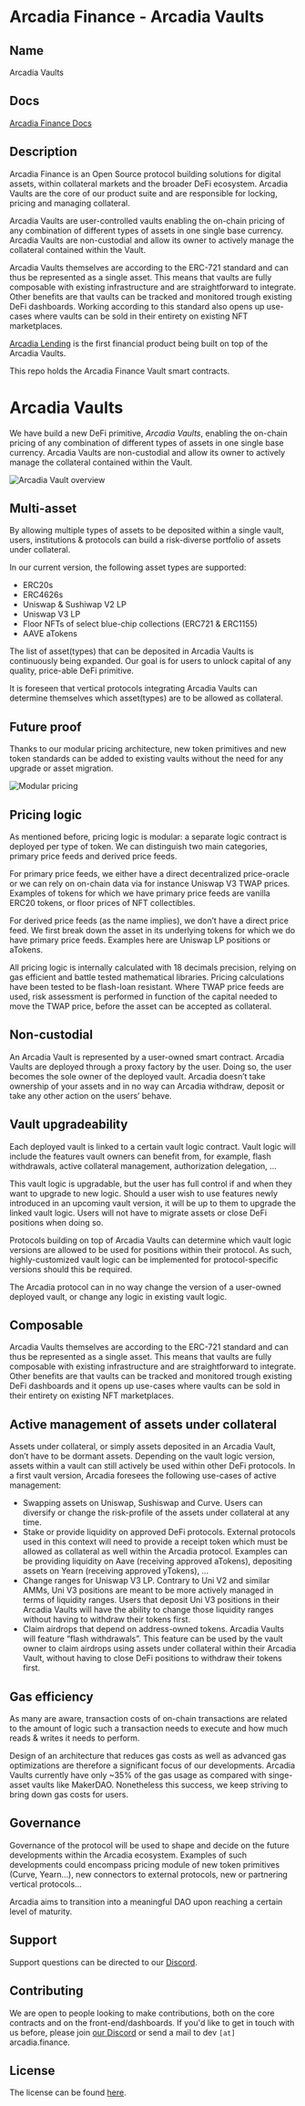 # Arcadia Finance - Arcadia Vaults

## Name
Arcadia Vaults

## Docs
[Arcadia Finance Docs](https://arcadiafinance.notion.site)

## Description
Arcadia Finance is an Open Source protocol building solutions for digital assets, within collateral markets and the broader DeFi ecosystem. Arcadia Vaults are the core of our product suite and are responsible for locking, pricing and managing collateral.

Arcadia Vaults are user-controlled vaults enabling the on-chain pricing of any combination of different types of assets in one single base currency. Arcadia Vaults are non-custodial and allow its owner to actively manage the collateral contained within the Vault.

Arcadia Vaults themselves are according to the ERC-721 standard and can thus be represented as a single asset. This means that vaults are fully composable with existing infrastructure and are straightforward to integrate. Other benefits are that vaults can be tracked and monitored trough existing DeFi dashboards. Working according to this standard also opens up use-cases where vaults can be sold in their entirety on existing NFT marketplaces.

[Arcadia Lending](https://github.com/arcadia-finance/arcadia-lending) is the first financial product being built on top of the Arcadia Vaults.

This repo holds the Arcadia Finance Vault smart contracts.

# Arcadia Vaults

We have build a new DeFi primitive, *Arcadia Vaults*, enabling the on-chain pricing of any combination of different types of assets in one single base currency. Arcadia Vaults are non-custodial and allow its owner to actively manage the collateral contained within the Vault.

![Arcadia Vault overview](https://i.ibb.co/3vpkmQX/Arca-Fi-vault.png)

## Multi-asset

By allowing multiple types of assets to be deposited within a single vault, users, institutions & protocols can build a risk-diverse portfolio of assets under collateral.

In our current version, the following asset types are supported:

- ERC20s
- ERC4626s
- Uniswap & Sushiwap V2 LP
- Uniswap V3 LP
- Floor NFTs of select blue-chip collections (ERC721 & ERC1155)
- AAVE aTokens

The list of asset(types) that can be deposited in Arcadia Vaults is continuously being expanded. Our goal is for users to unlock capital of any quality, price-able DeFi primitive.

It is foreseen that vertical protocols integrating Arcadia Vaults can determine themselves which asset(types) are to be allowed as collateral.

## Future proof

Thanks to our modular pricing architecture, new token primitives and new token standards can be added to existing vaults without the need for any upgrade or asset migration.

![Modular pricing](https://i.ibb.co/PQdg52r/Screen-Shot-2022-09-20-at-11-36-37.png)

## Pricing logic

As mentioned before, pricing logic is modular: a separate logic contract is deployed per type of token. We can distinguish two main categories, primary price feeds and derived price feeds.

For primary price feeds, we either have a direct decentralized price-oracle or we can rely on on-chain data via for instance Uniswap V3 TWAP prices. Examples of tokens for which we have primary price feeds are vanilla ERC20 tokens, or floor prices of NFT collectibles.

For derived price feeds (as the name implies), we don’t have a direct price feed. We first break down the asset in its underlying tokens for which we do have primary price feeds. Examples here are Uniswap LP positions or aTokens. 

All pricing logic is internally calculated with 18 decimals precision, relying on gas efficient and battle tested mathematical libraries. Pricing calculations have been tested to be flash-loan resistant. Where TWAP price feeds are used, risk assessment is performed in function of the capital needed to move the TWAP price, before the asset can be accepted as collateral.

## Non-custodial

An Arcadia Vault is represented by a user-owned smart contract. Arcadia Vaults are deployed through a proxy factory by the user. Doing so, the user becomes the sole owner of the deployed vault. Arcadia doesn’t take ownership of your assets and in no way can Arcadia withdraw, deposit or take any other action on the users’ behave.

## Vault upgradeability

Each deployed vault is linked to a certain vault logic contract. Vault logic will include the features vault owners can benefit from, for example, flash withdrawals, active collateral management, authorization delegation, … 

This vault logic is upgradable, but the user has full control if and when they want to upgrade to new logic. Should a user wish to use features newly introduced in an upcoming vault version, it will be up to them to upgrade the linked vault logic. Users will not have to migrate assets or close DeFi positions when doing so. 

Protocols building on top of Arcadia Vaults can determine which vault logic versions are allowed to be used for positions within their protocol. As such, highly-customized vault logic can be implemented for protocol-specific versions should this be required. 

The Arcadia protocol can in no way change the version of a user-owned deployed vault, or change any logic in existing vault logic.

## Composable

Arcadia Vaults themselves are according to the ERC-721 standard and can thus be represented as a single asset. This means that vaults are fully composable with existing infrastructure and are straightforward to integrate. Other benefits are that vaults can be tracked and monitored trough existing DeFi dashboards and it opens up use-cases where vaults can be sold in their entirety on existing NFT marketplaces.

## Active management of assets under collateral

Assets under collateral, or simply assets deposited in an Arcadia Vault, don’t have to be dormant assets. Depending on the vault logic version, assets within a vault can still actively be used within other DeFi protocols. In a first vault version, Arcadia foresees the following use-cases of active management:

- Swapping assets on Uniswap, Sushiswap and Curve. Users can diversify or change the risk-profile of the assets under collateral at any time.
- Stake or provide liquidity on approved DeFi protocols. External protocols used in this context will need to provide a receipt token which must be allowed as collateral as well within the Arcadia protocol. Examples can be providing liquidity on Aave (receiving approved aTokens), depositing assets on Yearn (receiving approved yTokens), …
- Change ranges for Uniswap V3 LP. Contrary to Uni V2 and similar AMMs, Uni V3 positions are meant to be more actively managed in terms of liquidity ranges. Users that deposit Uni V3 positions in their Arcadia Vaults will have the ability to change those liquidity ranges without having to withdraw their tokens first.
- Claim airdrops that depend on address-owned tokens. Arcadia Vaults will feature “flash withdrawals”. This feature can be used by the vault owner to claim airdrops using assets under collateral within their Arcadia Vault, without having to close DeFi positions to withdraw their tokens first.

## Gas efficiency

As many are aware, transaction costs of on-chain transactions are related to the amount of logic such a transaction needs to execute and how much reads & writes it needs to perform.

Design of an architecture that reduces gas costs as well as advanced gas optimizations are therefore a significant focus of our developments. Arcadia Vaults currently have only ~35% of the gas usage as compared with singe-asset vaults like MakerDAO. Nonetheless this success, we keep striving to bring down gas costs for users.

## Governance

Governance of the protocol will be used to shape and decide on the future developments within the Arcadia ecosystem. Examples of such developments could encompass pricing module of new token primitives (Curve, Yearn…), new connectors to external protocols, new or partnering vertical protocols…

Arcadia aims to transition into a meaningful DAO upon reaching a certain level of maturity.

## Support
Support questions can be directed to our [Discord](https://discord.gg/PXcr8SEeTH). 

## Contributing
We are open to people looking to make contributions, both on the core contracts and on the front-end/dashboards.
If you'd like to get in touch with us before, please join [our Discord](https://discord.gg/PXcr8SEeTH) or send a mail to dev `[at]` arcadia.finance.

## License
The license can be found [here](LICENSE.md).